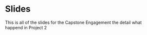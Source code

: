 # Slides

This is all of the slides for the Capstone Engagement the detail what happend in Project 2  

